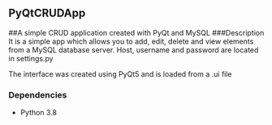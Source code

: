 ## PyQtCRUDApp
##A simple CRUD application created with PyQt and MySQL
###Description
It is a simple app which allows you to add, edit, delete and view elements from a MySQL database server. Host, username and password are located in settings.py

The interface was created using PyQt5 and is loaded from a .ui file

### Dependencies

- Python 3.8
